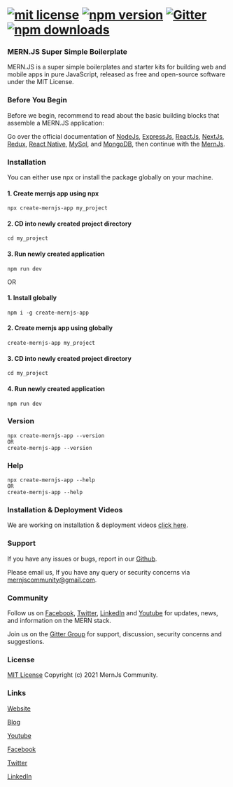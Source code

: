 # [![mit license](https://img.shields.io/github/license/mernjs/create-mernjs-app)](https://github.com/mernjs/create-mernjs-app/blob/master/LICENSE) [![npm version](https://img.shields.io/npm/v/create-mernjs-app)](https://www.npmjs.com/package/create-mernjs-app) [![Gitter](https://badges.gitter.im/mernjs/mernjs.svg)](https://gitter.im/mernjs/mernjs?utm_source=badge&utm_medium=badge&utm_campaign=pr-badge) [![npm downloads](https://img.shields.io/npm/dy/create-mernjs-app)](https://www.npmjs.com/package/create-mernjs-app)

### MERN.JS Super Simple Boilerplate
MERN.JS is a super simple boilerplates and starter kits for building web and mobile apps in pure JavaScript, released as free and open-source software under the MIT License.

### Before You Begin 
Before we begin, recommend to read about the basic building blocks that assemble a MERN.JS application:

Go over the official documentation of [NodeJs](https://nodejs.org/), [ExpressJs](http://expressjs.com/), [ReactJs](https://reactjs.org/), [NextJs](https://redux.js.org/), [Redux](https://redux.js.org/), [React Native](https://reactnative.dev/), [MySql](https://www.mysql.com/), and [MongoDB](http://mongodb.org/), then continue with the [MernJs](https://mernjs.org).

### Installation
You can either use npx or install the package globally on your machine.

#### 1. Create mernjs app using npx
```
npx create-mernjs-app my_project
```
#### 2. CD into newly created project directory   
```
cd my_project
```

#### 3. Run newly created application   
```
npm run dev
```

OR

#### 1. Install globally   
```
npm i -g create-mernjs-app
```

#### 2. Create mernjs app using globally
```
create-mernjs-app my_project
```

#### 3. CD into newly created project directory   
```
cd my_project
```

#### 4. Run newly created application   
```
npm run dev
```

### Version   
```
npx create-mernjs-app --version
OR
create-mernjs-app --version 
```

### Help   
``` 
npx create-mernjs-app --help
OR
create-mernjs-app --help
```

### Installation & Deployment Videos
We are working on installation & deployment videos [click here](https://www.youtube.com/channel/UCAcmuHoa3sEN_KuwFYk6xMw/playlists).

### Support
If you have any issues or bugs, report in our [Github](https://github.com/mernjs/create-mernjs-app/issues).

Please email us, If you have any query or security concerns via mernjscommunity@gmail.com.

### Community
Follow us on [Facebook](https://www.facebook.com/mernjs), [Twitter](https://twitter.com/mernjs), [LinkedIn](https://www.linkedin.com/in/mernjs-community-269551191/) and [Youtube](https://www.youtube.com/channel/UCAcmuHoa3sEN_KuwFYk6xMw/playlists) for updates, news, and information on the MERN stack.

Join us on the [Gitter Group](https://gitter.im/mernjs/mernjs-community) for support, discussion, security concerns and suggestions.

<!-- ### Author
[Vijay Pratap Singh](https://www.linkedin.com/in/vprtsingh) - Application Developer. -->

### License
[MIT License](https://github.com/mernjs/create-mernjs-app/blob/master/LICENSE) Copyright (c) 2021 MernJs Community.

### Links
[Website](https://mernjs.org)

[Blog](https://mernjs-blog.herokuapp.com/)

[Youtube](https://www.youtube.com/channel/UCAcmuHoa3sEN_KuwFYk6xMw/playlists)

[Facebook](https://www.facebook.com/mernjs)

[Twitter](https://twitter.com/mernjs)

[LinkedIn](https://www.linkedin.com/in/mernjs-community-269551191/)
